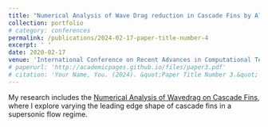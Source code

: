 ```yaml
---
title: "Numerical Analysis of Wave Drag reduction in Cascade Fins by Altering Leading Edge Shape"
collection: portfolio
# category: conferences
permalink: /publications/2024-02-17-paper-title-number-4
excerpt: ' '
date: 2020-02-17
venue: 'International Conference on Recent Advances in Computational Techniques (IC-RACT)'
# paperurl: 'http://academicpages.github.io/files/paper3.pdf'
# citation: 'Your Name, You. (2024). &quot;Paper Title Number 3.&quot; <i>GitHub Journal of Bugs</i>. 1(3).'
---
```


<p>
  My research includes the <a href="/portfolio/project2/">Numerical Analysis of Wavedrag on Cascade Fins</a>, where I explore varying the leading edge shape of cascade fins in a supersonic flow regime.
</p>
